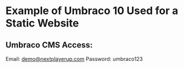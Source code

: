 # Example of Umbraco 10 Used for a Static Website

## Umbraco CMS Access:

Email: demo@nextplayerup.com
Password: umbraco123
